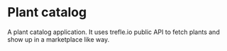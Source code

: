 # Plant catalog

A plant catalog application. It uses trefle.io public API to fetch plants and show up in a marketplace like way.